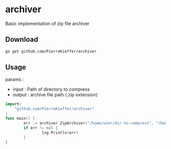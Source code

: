 # archiver 

Basic implementation of zip file archiver 

## Download
```bash 
go get github.com/PierreKieffer/archiver
```
## Usage 

params : 
- input : Path of directory to compress
- output : archive file path (.zip extension)

```go
import(
	"github.com/PierreKieffer/archiver"
)
func main() {
        err := archiver.ZipArchiver("/home/user/dir-to-compress", "/home/user/archive-name.zip")
        if err != nil {
                log.Println(err)
        }
}
```
